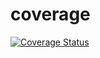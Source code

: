 # coverage

[![Coverage Status](https://coveralls.io/repos/github/Tiyani99/coverage/badge.svg?branch=master)](https://coveralls.io/github/Tiyani99/coverage?branch=master)
